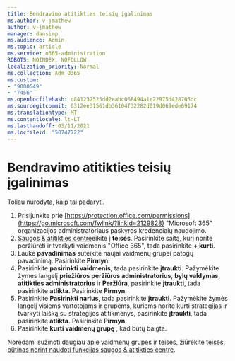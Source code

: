 ```yaml
---
title: Bendravimo atitikties teisių įgalinimas
ms.author: v-jmathew
author: v-jmathew
manager: dansimp
ms.audience: Admin
ms.topic: article
ms.service: o365-administration
ROBOTS: NOINDEX, NOFOLLOW
localization_priority: Normal
ms.collection: Adm_O365
ms.custom:
- "9000549"
- "7456"
ms.openlocfilehash: c841232525dd2eabc068494a1e22975d428705dc
ms.sourcegitcommit: 6312ee31561db36104f32282d019d069ede69174
ms.translationtype: MT
ms.contentlocale: lt-LT
ms.lasthandoff: 03/11/2021
ms.locfileid: "50747722"
---
```

# <a name="enable-permissions-for-communication-compliance"></a>Bendravimo atitikties teisių įgalinimas

Toliau nurodyta, kaip tai padaryti.

1. Prisijunkite prie [https://protection.office.com/permissions](https://go.microsoft.com/fwlink/?linkid=2129828) "Microsoft 365" organizacijos administratoriaus paskyros kredencialų naudojimo.
2. [Saugos & atitikties centre](https://go.microsoft.com/fwlink/?linkid=2101341)eikite į **teisės**. Pasirinkite saitą, kurį norite peržiūrėti ir tvarkyti vaidmenis "Office 365", tada pasirinkite **\+ kurti**.
3. Lauke **pavadinimas** suteikite naujai vaidmenų grupei patogų pavadinimą. Pasirinkite **Pirmyn**.
4. Pasirinkite **pasirinkti vaidmenis**, tada pasirinkite **įtraukti**. Pažymėkite žymės langelį **priežiūros peržiūros administratorius**, **bylų valdymas**, **atitikties administratorius** ir **Peržiūra**, pasirinkite **įtraukti**, tada pasirinkite **atlikta**. Pasirinkite **Pirmyn**.
5. Pasirinkite **Pasirinkti narius**, tada pasirinkite **įtraukti**. Pažymėkite žymės langelį visiems vartotojams ir grupėms, kuriems norite kurti strategijas ir tvarkyti laišką su strategijos atitikmenys, pasirinkite **įtraukti**, tada pasirinkite **atlikta**. Pasirinkite **Pirmyn**.
6. Pasirinkite **kurti vaidmenų grupę** , kad būtų baigta.

Norėdami sužinoti daugiau apie vaidmenų grupes ir teises, žiūrėkite [teises, būtinas norint naudoti funkcijas saugos & atitikties centre](https://go.microsoft.com/fwlink/?linkid=2114184).
